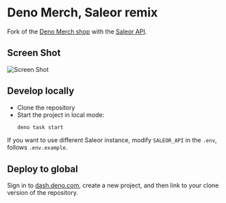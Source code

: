 # Deno Merch, Saleor remix

Fork of the [Deno Merch shop](https://merch.deno.com/) with the
[Saleor API](https://saleor.cloud/).

## Screen Shot

![Screen Shot](./static/screen_shot.png)

## Develop locally

- Clone the repository
- Start the project in local mode:
  ```bash
  deno task start
  ```

If you want to use different Saleor instance, modify `SALEOR_API` in the `.env`,
follows `.env.example`.

## Deploy to global

Sign in to [dash.deno.com](https://dash.deno.com), create a new project, and
then link to your clone version of the repository.
